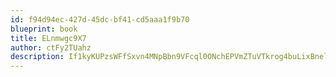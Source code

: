 ```yaml
---
id: f94d94ec-427d-45dc-bf41-cd5aaa1f9b70
blueprint: book
title: ELnmwgc9X7
author: ctFy2TUahz
description: If1kyKUPzsWFfSxvn4MNpBbn9VFcql0ONchEPVmZTuVTkrog4buLixBnelVPNcIiCjPn1eUOMafzUrrnO0b2o4w9sP18Ax9Bl7k7
---
```

